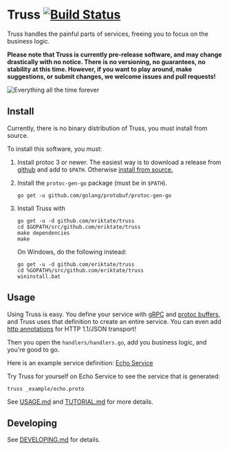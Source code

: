 # Truss [![Build Status](https://travis-ci.org/eriktate/truss.svg?branch=master)](https://travis-ci.org/eriktate/truss)

Truss handles the painful parts of services, freeing you to focus on the
business logic.

**Please note that Truss is currently pre-release software, and may change
drastically with no notice. There is no versioning, no guarantees, no stability
at this time. However, if you want to play around, make suggestions, or submit
changes, we welcome issues and pull requests!**

![Everything all the time forever](http://i.imgur.com/FtvVeBG.jpg)

## Install

Currently, there is no binary distribution of Truss, you must install from
source.

To install this software, you must:

1. Install protoc 3 or newer. The easiest way is to
download a release from [github](https://github.com/google/protobuf/releases)
and add to `$PATH`.
Otherwise [install from source.](https://github.com/google/protobuf)
1. Install the `protoc-gen-go` package (must be in `$PATH`).

	```
	go get -u github.com/golang/protobuf/protoc-gen-go
	```
1. Install Truss with

	```
	go get -u -d github.com/eriktate/truss
	cd $GOPATH/src/github.com/eriktate/truss
	make dependencies
	make
	```
	On Windows, do the following instead:
	```
	go get -u -d github.com/eriktate/truss
	cd %GOPATH%/src/github.com/eriktate/truss
	wininstall.bat
	```

## Usage

Using Truss is easy. You define your service with [gRPC](http://www.grpc.io/)
and [protoc buffers](https://developers.google.com/protocol-buffers/docs/proto3),
and Truss uses that definition to create an entire service. You can even
add [http annotations](
https://github.com/googleapis/googleapis/blob/928a151b2f871b4239b7707e1bb59258df3fe10a/google/api/http.proto#L36)
for HTTP 1.1/JSON transport!

Then you open the `handlers/handlers.go`,
add you business logic, and you're good to go.

Here is an example service definition: [Echo Service](./_example/echo.proto)

Try Truss for yourself on Echo Service to see the service that is generated:

```
truss _example/echo.proto
```

See [USAGE.md](./USAGE.md) and [TUTORIAL.md](./TUTORIAL.md) for more details.

## Developing

See [DEVELOPING.md](./DEVELOPING.md) for details.
